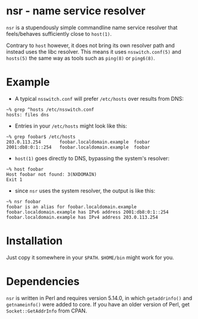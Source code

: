 nsr - name service resolver
===========================

`nsr` is a stupendously simple commandline name service
resolver that feels/behaves sufficiently close to `host(1)`.

Contrary to `host` however, it does not bring its own resolver
path and instead uses the libc resolver. This means it uses
`nsswitch.conf(5)` and `hosts(5)` the same way as tools such as
`ping(8)` or `ping6(8)`.

Example
=======

* A typical `nsswitch.conf` will prefer `/etc/hosts` over results
  from DNS:

```
~% grep ^hosts /etc/nsswitch.conf
hosts: files dns
```

* Entries in your `/etc/hosts` might look like this:

```
~% grep foobar$ /etc/hosts
203.0.113.254       foobar.localdomain.example  foobar
2001:db8:0:1::254   foobar.localdomain.example  foobar
```

* `host(1)` goes directly to DNS, bypassing the system's resolver:

```
~% host foobar
Host foobar not found: 3(NXDOMAIN)
Exit 1
```

* since `nsr` uses the system resolver, the output is like this:

```
~% nsr foobar
foobar is an alias for foobar.localdomain.example
foobar.localdomain.example has IPv6 address 2001:db8:0:1::254
foobar.localdomain.example has IPv4 address 203.0.113.254
```

Installation
============

Just copy it somewhere in your `$PATH`. `$HOME/bin` might work for you.

Dependencies
============

`nsr` is written in Perl and requires version 5.14.0, in which
`getaddrinfo()` and `getnameinfo()` were added to core. If you have an
older version of Perl, get `Socket::GetAddrInfo` from CPAN.
